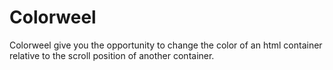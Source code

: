 # Colorweel

Colorweel give you the opportunity to change the color of an html container relative to the scroll position of another container.
